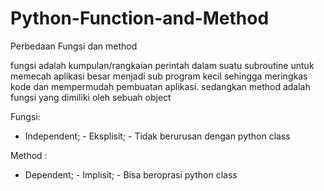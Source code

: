 # Python-Function-and-Method
Perbedaan Fungsi dan method 

fungsi adalah kumpulan/rangkaian perintah dalam suatu subroutine untuk memecah aplikasi besar menjadi sub program kecil sehingga meringkas kode dan mempermudah pembuatan aplikasi. sedangkan method adalah fungsi yang dimiliki oleh sebuah object

Fungsi:
- Independent; - Eksplisit; - Tidak berurusan dengan python class

Method :
- Dependent; - Implisit; - Bisa beroprasi python class


